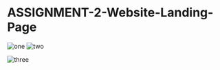 # ASSIGNMENT-2-Website-Landing-Page
![one](https://user-images.githubusercontent.com/91618810/147864870-a53ea314-3660-433c-865a-790dcbe2bddc.png)
![two](https://user-images.githubusercontent.com/91618810/147864886-06249373-f0b1-4c88-a35c-a6dbf657a4e3.png)

![three](https://user-images.githubusercontent.com/91618810/147864898-e000e574-eb60-4353-ac82-9fba7eae4159.png)




